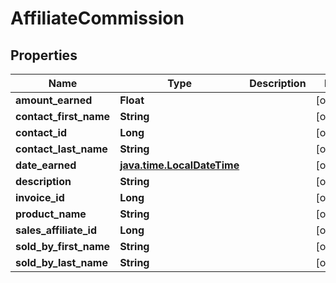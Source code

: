 
# AffiliateCommission

## Properties
Name | Type | Description | Notes
------------ | ------------- | ------------- | -------------
**amount_earned** | **Float** |  |  [optional]
**contact_first_name** | **String** |  |  [optional]
**contact_id** | **Long** |  |  [optional]
**contact_last_name** | **String** |  |  [optional]
**date_earned** | [**java.time.LocalDateTime**](java.time.LocalDateTime.md) |  |  [optional]
**description** | **String** |  |  [optional]
**invoice_id** | **Long** |  |  [optional]
**product_name** | **String** |  |  [optional]
**sales_affiliate_id** | **Long** |  |  [optional]
**sold_by_first_name** | **String** |  |  [optional]
**sold_by_last_name** | **String** |  |  [optional]



